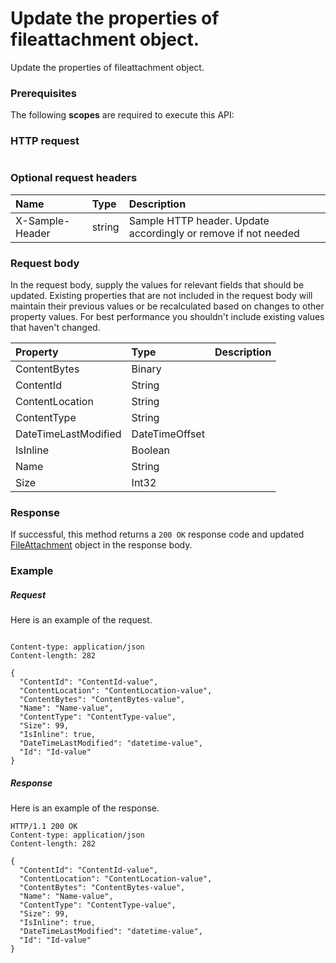 # Update the properties of fileattachment object.

Update the properties of fileattachment object.
### Prerequisites
The following **scopes** are required to execute this API: 
### HTTP request
<!-- { "blockType": "ignored" } -->
```http

```
### Optional request headers
| Name       | Type | Description|
|:-----------|:------|:----------|
| X-Sample-Header  | string  | Sample HTTP header. Update accordingly or remove if not needed|

### Request body
In the request body, supply the values for relevant fields that should be updated. Existing properties that are not included in the request body will maintain their previous values or be recalculated based on changes to other property values. For best performance you shouldn't include existing values that haven't changed.

| Property	   | Type	|Description|
|:---------------|:--------|:----------|
|ContentBytes|Binary||
|ContentId|String||
|ContentLocation|String||
|ContentType|String||
|DateTimeLastModified|DateTimeOffset||
|IsInline|Boolean||
|Name|String||
|Size|Int32||

### Response
If successful, this method returns a `200 OK` response code and updated [FileAttachment](../resources/fileattachment.md) object in the response body.
### Example
##### Request
Here is an example of the request.
<!-- {
  "blockType": "request",
  "name": "update_fileattachment"
}-->
```http

Content-type: application/json
Content-length: 282

{
  "ContentId": "ContentId-value",
  "ContentLocation": "ContentLocation-value",
  "ContentBytes": "ContentBytes-value",
  "Name": "Name-value",
  "ContentType": "ContentType-value",
  "Size": 99,
  "IsInline": true,
  "DateTimeLastModified": "datetime-value",
  "Id": "Id-value"
}
```
##### Response
Here is an example of the response.
<!-- {
  "blockType": "response",
  "truncated": false,
  "@odata.type": "microsoft.graph.fileattachment"
} -->
```http
HTTP/1.1 200 OK
Content-type: application/json
Content-length: 282

{
  "ContentId": "ContentId-value",
  "ContentLocation": "ContentLocation-value",
  "ContentBytes": "ContentBytes-value",
  "Name": "Name-value",
  "ContentType": "ContentType-value",
  "Size": 99,
  "IsInline": true,
  "DateTimeLastModified": "datetime-value",
  "Id": "Id-value"
}
```

<!-- uuid: 74615fab-5ccc-42b9-9c93-8fe0e36527d2
2015-10-24 21:49:47 UTC -->
<!-- {
  "type": "#page.annotation",
  "description": "Update the properties of fileattachment object.",
  "keywords": "",
  "section": "documentation",
  "tocPath": ""
}-->